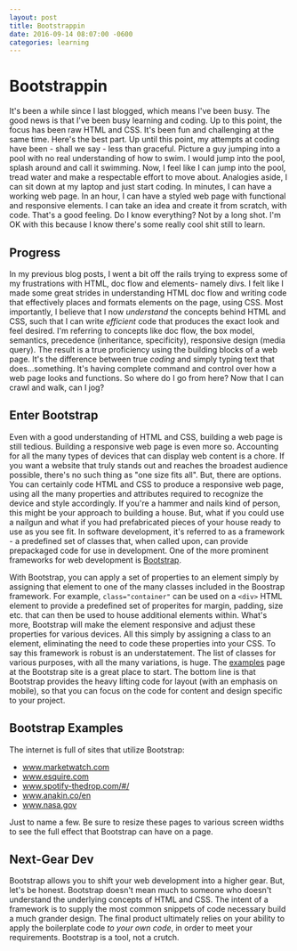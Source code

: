 ```yaml
---
layout: post
title: Bootstrappin
date: 2016-09-14 08:07:00 -0600
categories: learning
---
```


# Bootstrappin

It's been a while since I last blogged, which means I've been busy.  The good news is that I've been busy learning and coding.  Up to this point, the focus has been raw HTML and CSS.  It's been fun and challenging at the same time.  Here's the best part.  Up until this point, my attempts at coding have been - shall we say - less than graceful.  Picture a guy jumping into a pool with no real understanding of how to swim.  I would jump into the pool, splash around and call it swimming.  Now, I feel like I can jump into the pool, tread water and make a respectable effort to move about.  Analogies aside, I can sit down at my laptop and just start coding.  In minutes, I can have a working web page.  In an hour, I can have a styled web page with functional and responsive elements. I can take an idea and create it from scratch, with code.  That's a good feeling.  Do I know everything? Not by a long shot.  I'm OK with this because I know there's some really cool shit still to learn.

## Progress

In my previous blog posts, I went a bit off the rails trying to express some of my frustrations with HTML, doc flow and elements- namely divs.  I felt like I made some great strides in understanding HTML doc flow and writing code that effectively places and formats elements on the page, using CSS.  Most importantly, I believe that I now *understand* the concepts behind HTML and CSS, such that I can write *efficient* code that produces the exact look and feel desired.  I'm referring to concepts like doc flow, the box model, semantics,  precedence (inheritance, specificity), responsive design (media query).  The result is a true proficiency using the building blocks of a web page.  It's the difference between true *coding* and simply typing text that does...something.  It's having complete command and control over how a web page looks and functions.  So where do I go from here?  Now that I can crawl and walk, can I jog?

## Enter Bootstrap

Even with a good understanding of HTML and CSS, building a web page is still tedious.  Building a responsive web page is even more so.  Accounting for all the many types of devices that can display web content is a chore.  If you want a website that truly stands out and reaches the broadest audience possible, there's no such thing as "one size fits all".  But, there are options.  You can certainly code HTML and CSS to produce a responsive web page, using all the many properties and attributes required to recognize the device and style accordingly.  If you're a hammer and nails kind of person, this might be your approach to building a house.  But, what if you could use a nailgun and what if you had prefabricated pieces of your house ready to use as you see fit.  In software development, it's referred to as a framework - a predefined set of classes that, when called upon, can provide prepackaged code for use in development.  One of the more prominent frameworks for web development is [Bootstrap](https://www.getbootstrap.com).

With Bootstrap, you can apply a set of properties to an element simply by assigning that element to one of the many classes included in the Boostrap framework.  For example, `class="container"` can be used on a `<div>` HTML element to provide a predefined set of properites for margin, padding, size etc. that can then be used to house additional elements within.  What's more, Bootstrap will make the element responsive and adjust these properties for various devices.  All this simply by assigning a class to an element, eliminating the need to code these properties into your CSS.  To say this framework is robust is an understatement.  The list of classes for various purposes, with all the many variations, is huge.  The [examples](http://getbootstrap.com/getting-started/#examples) page at the Bootstrap site is a great place to start.  The bottom line is that Bootstrap provides the heavy lifting code for layout (with an emphasis on mobile), so that you can focus on the code for content and design specific to your project.

## Bootstrap Examples

The internet is full of sites that utilize Bootstrap:
* www.marketwatch.com
* www.esquire.com
* www.spotify-thedrop.com/#/
* www.anakin.co/en
* www.nasa.gov

Just to name a few.  Be sure to resize these pages to various screen widths to see the full effect that Bootstrap can have on a page.

## Next-Gear Dev

Bootstrap allows you to shift your web development into a higher gear.  But, let's be honest.  Bootstrap doesn't mean much to someone who doesn't understand the underlying concepts of HTML and CSS.  The intent of a framework is to supply the most common snippets of code necessary build a much grander design.  The final product ultimately relies on your ability to apply the boilerplate code *to your own code*, in order to meet your requirements.  Bootstrap is a tool, not a crutch.
